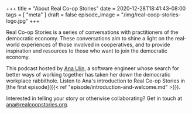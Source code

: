 +++
title = "About Real Co-op Stories"
date = 2020-12-28T18:41:43-08:00
tags = [ "meta" ]
draft = false
episode_image = "/img/real-coop-stories-logo.jpg"
+++

Real Co-op Stories is a series of conversations with practitioners of the democratic economy. These conversations aim to shine a light on the real-world experiences of those involved in cooperatives, and to provide inspiration and resources to those who want to join the democratic economy.

This podcast hosted by [Ana Ulin](https://anaulin.org), a software engineer whose search for better ways of working together has taken her down the democratic workplace rabbithole. Listen to Ana's introduction to Real Co-op Stories in [the first episode]({{< ref "episode/introduction-and-welcome.md" >}}).

Interested in telling your story or otherwise collaborating? Get in touch at ana@realcoopstories.org.
